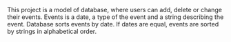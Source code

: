 This project is a model of database, where users can add, delete or change their events.
Events is a date, a type of the event and a string describing the event. 
Database sorts events by date. If dates are equal, events are sorted by strings in alphabetical order.
